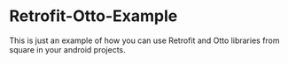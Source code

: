 # Retrofit-Otto-Example
This is just an example of how you can use Retrofit and Otto libraries from square in your android projects.
